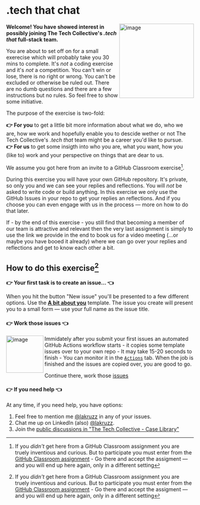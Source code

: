 # .tech that chat

<img width="200" align="right" alt="image" src="https://github.com/user-attachments/assets/c5ba0539-3fdd-4fea-a0b4-5b8ef906a181">

**Welcome! You have showed interest in possibly joining The Tech Collective's _.tech that_ full-stack team.**

You are about to set off on for a small exerecise which will probably take you 30 mins to complete. It's _not_ a coding exercise and it's _not_ a competition. You can't win or lose, there is no right or wrong. You can't be excluded or otherwise be ruled out. There are no dumb questions and there are a few instructions but no rules. So feel free to show some initiative. 

The purpose of the exercise is two-fold:

**👉 For you** to get a little bit more information about what we do, who we are, how we work and hopefully enable you to descide wether or not The Tech Collective's _.tech that_ team might be a career you'd like to pursue.<br/>
**👉 For us** to get some insigth into who you are, what you want, how you (like to) work and your perspective on things that are dear to us.

We assume you got here from an invite to a GitHub Classroom exercise[^notghclassroom]. 

[^notghclassroom]: If you _didn't_ get here from a GitHub Classroom assignment you are truely inventious and curious. But to participate you must enter from the [GitHub Classroom assignment](https://classroom.github.com/a/T_bFyUiF) - Go there and accept the assigment — and you will end up here again, only in a different setting

During this exercise you will have your own GitHub repository. It's private, so only you and we can see your replies and reflections. You will _not_ be asked to write code or build anything. In this exercise we only use the GitHub Issues in your repo to get your replies an reflections. And if you choose you can even engage with us in the process — more on how to do that later.

If - by the end of this exercise - you still find that becoming a member of our team is attractive and relevant then the very last assignment is simply to use the link we provide in the end to book us for a video meeting (...or maybe you have booed it already) where we can go over your replies and reflections and get to know each other a bit.

## How to do this exercise[^notghclassroom]

**👉 Your first task is to create an issue... 👈**

When you hit the button "New issue" you'll be presented to a few different options. Use the [**A bit about you**](../../issues/new?template=background.yml) template. The issue you create will present you to a small form — use your full name as the issue title. 


#### 👉 Work those issues 👈

<img width="100" align="left" alt="image" src="https://user-images.githubusercontent.com/155492/219313640-1328aefb-7695-41d2-bbef-5c5ffe6ab079.png">Immidately after you submit your first issues an automated GitHub Actions workflow starts - it copies some template issues over to your own repo - It may take 15-20 seconds to finish - You can monitor it in the [`Actions`](../../actions) tab. When the job is finished and the issues are copied over, you are good to go.

Continue there, work those [issues](../../issues)

#### 👉 If you need help 👈

At any time, if you need help, you have options:

1. Feel free to mention me [@lakruzz](https://github.com/lakruzz) in any of your issues.
2. Chat me up on LinkedIn (also) [@lakruzz](https://www.linkedin.com/in/lakruzz/).
3. Join the [public discussions in "The Tech Collective - Case Library"](https://github.com/orgs/ttc-cases/discussions/categories/-tech-that-chat)



